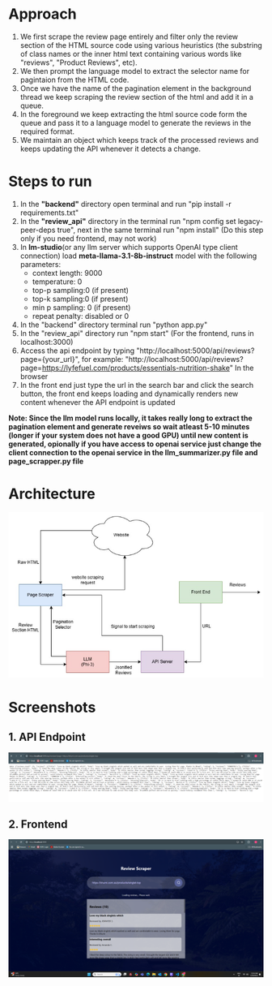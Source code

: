 # **Approach**
1. We first scrape the review page entirely and filter only the review section of the HTML source code using various heuristics (the substring of class names or the inner html text containing various words like "reviews", "Product Reviews", etc).
2. We then prompt the language model to extract the selector name for pagintaion from the HTML code.
3. Once we have the name of the pagination element in the background thread we keep scraping the review section of the html and add it in a queue.
4. In the foreground we keep extracting the html source code form the queue and pass it to a language model to generate the reviews in the required format.
5. We maintain an object which keeps track of the processed reviews and keeps updating the API whenever it detects a change.


# **Steps to run**
1. In the **"backend"** directory open terminal and run "pip install -r requirements.txt"
2. In the **"review_api"** directory in the terminal run "npm config set legacy-peer-deps true", next in the same terminal run "npm install" (Do this step only if you need frontend, may not work)
3. In **lm-studio**(or any llm server which supports OpenAI type client connection) load **meta-llama-3.1-8b-instruct** model with the following parameters: 
    - context length: 9000
    - temperature: 0
    - top-p sampling:0 (if present) 
    - top-k sampling:0 (if present)
    - min p sampling: 0 (if present)
    - repeat penalty: disabled or 0
3. In the "backend" directory terminal run "python app.py"
4. In the "review_api" directory run "npm start" (For the frontend,  runs in localhost:3000)
5. Access the api endpoint by typing "http://localhost:5000/api/reviews?page={your_url}", for example: "http://localhost:5000/api/reviews?page=https://lyfefuel.com/products/essentials-nutrition-shake" In the browser
6. In the front end just type the url in the search bar and click the search button, the front end keeps loading and dynamically renders new content whenever the API endpoint is updated

**Note: Since the llm model runs locally, it takes really long to extract the pagination element and generate reveiws so wait atleast 5-10 minutes (longer if your system does not have a good GPU) until new content is generated, opionally if you have access to openai service just change the client connection to the openai service in the llm_summarizer.py file and page_scrapper.py file** 

# **Architecture**
![](llm_review.jpg)

# **Screenshots**
## 1. API Endpoint
![](api_server_SS.png)

## 2. Frontend
![](api_frontend_SS.png)


